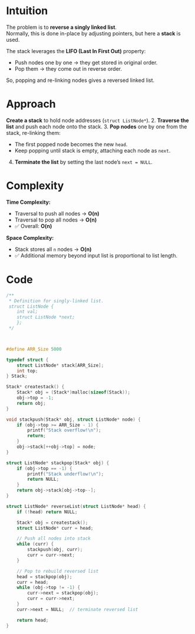 # Intuition
The problem is to **reverse a singly linked list**.  
Normally, this is done in-place by adjusting pointers, but here a **stack** is used.  

The stack leverages the **LIFO (Last In First Out)** property:
- Push nodes one by one → they get stored in original order.  
- Pop them → they come out in reverse order.  

So, popping and re-linking nodes gives a reversed linked list.

# Approach
**Create a stack** to hold node addresses (`struct ListNode*`).
2. **Traverse the list** and push each node onto the stack.
3. **Pop nodes** one by one from the stack, re-linking them:
   - The first popped node becomes the new `head`.
   - Keep popping until stack is empty, attaching each node as `next`.
4. **Terminate the list** by setting the last node’s `next = NULL`.

# Complexity
**Time Complexity:**
  - Traversal to push all nodes → **O(n)**  
  - Traversal to pop all nodes → **O(n)**  
  - ✅ Overall: **O(n)**

**Space Complexity:**
  - Stack stores all `n` nodes → **O(n)**  
  - ✅ Additional memory beyond input list is proportional to list length.


# Code
```c []
/**
 * Definition for singly-linked list.
 struct ListNode {
    int val;
    struct ListNode *next;
    };
 */



#define ARR_Size 5000

typedef struct {
    struct ListNode* stack[ARR_Size];
    int top;
} Stack;

Stack* createstack() {
    Stack* obj = (Stack*)malloc(sizeof(Stack));
    obj->top = -1;
    return obj;
}

void stackpush(Stack* obj, struct ListNode* node) {
    if (obj->top >= ARR_Size - 1) {
        printf("Stack overflow!\n");
        return;
    }
    obj->stack[++obj->top] = node;
}

struct ListNode* stackpop(Stack* obj) {
    if (obj->top == -1) {
        printf("Stack underflow!\n");
        return NULL;
    }
    return obj->stack[obj->top--];
}

struct ListNode* reverseList(struct ListNode* head) {
    if (!head) return NULL;

    Stack* obj = createstack();
    struct ListNode* curr = head;

    // Push all nodes into stack
    while (curr) {
        stackpush(obj, curr);
        curr = curr->next;
    }

    // Pop to rebuild reversed list
    head = stackpop(obj);
    curr = head;
    while (obj->top != -1) {
        curr->next = stackpop(obj);
        curr = curr->next;
    }
    curr->next = NULL;  // terminate reversed list

    return head;
}

```
